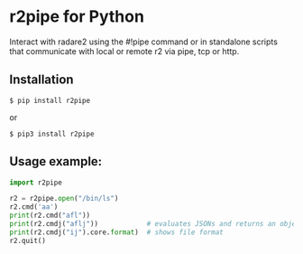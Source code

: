 # r2pipe for Python

Interact with radare2 using the #!pipe command or in standalone scripts
that communicate with local or remote r2 via pipe, tcp or http.

## Installation

```
$ pip install r2pipe
```

or

```
$ pip3 install r2pipe
```

## Usage example:

```python
import r2pipe

r2 = r2pipe.open("/bin/ls")
r2.cmd('aa')
print(r2.cmd("afl"))
print(r2.cmdj("aflj"))            # evaluates JSONs and returns an object
print(r2.cmdj("ij").core.format)  # shows file format
r2.quit()
```
